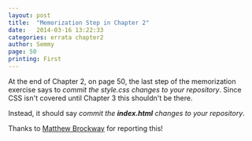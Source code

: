 ```yaml
---
layout: post
title:  "Memorization Step in Chapter 2"
date:   2014-03-16 13:22:33
categories: errata chapter2
author: Semmy
page: 50
printing: First
---
```


At the end of Chapter 2, on page 50, the last step of the memorization exercise
says to _commit the style.css changes to your repository_. Since CSS isn't
covered until Chapter 3 this shouldn't be there.

Instead, it should say _commit the <strong>index.html</strong> changes to your
repository_.

Thanks to [Matthew Brockway](http://twitter.com/BothXP) for reporting this!
